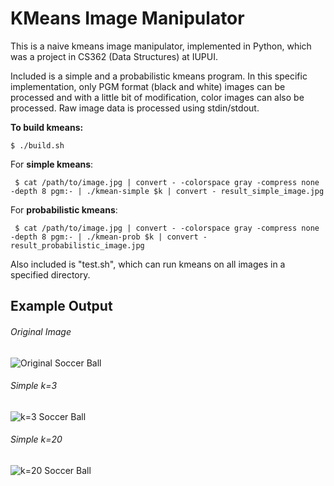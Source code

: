 KMeans Image Manipulator
===============================

This is a naive kmeans image manipulator, implemented in Python, which was a project in CS362 (Data Structures) at IUPUI.

Included is a simple and a probabilistic kmeans program. In this specific implementation, only PGM format (black and white) images can be processed and with a little bit of modification, color images can also be processed. Raw image data is processed using stdin/stdout.

**To build kmeans:**

    $ ./build.sh

For **simple kmeans**:

     $ cat /path/to/image.jpg | convert - -colorspace gray -compress none -depth 8 pgm:- | ./kmean-simple $k | convert - result_simple_image.jpg


For **probabilistic kmeans**:

     $ cat /path/to/image.jpg | convert - -colorspace gray -compress none -depth 8 pgm:- | ./kmean-prob $k | convert - result_probabilistic_image.jpg


Also included is "test.sh", which can run kmeans on all images in a specified directory.


Example Output
--------------

###### Original Image
![Original Soccer Ball](https://raw.githubusercontent.com/travcunn/cs362-kmeans/master/example-images/soccer-ball.jpg)

###### Simple k=3
![k=3 Soccer Ball](https://raw.githubusercontent.com/travcunn/cs362-kmeans/master/example-images/result_simple_1.jpg) 

###### Simple k=20
![k=20 Soccer Ball](https://raw.githubusercontent.com/travcunn/cs362-kmeans/master/example-images/result_simple_2.jpg)
